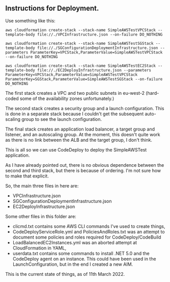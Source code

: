## Instructions for Deployment. ##

Use something like this:

    aws cloudformation create-stack --stack-name SimpleAWSTestVPCStack --template-body file://./VPCInfrastructure.json --on-failure DO_NOTHING

    aws cloudformation create-stack --stack-name SimpleAWSTestSGStack --template-body file://./SGConfigurationDeploymentInfrastructure.json --parameters ParameterKey=VPCStack,ParameterValue=SimpleAWSTestVPCStack --on-failure DO_NOTHING

    aws cloudformation create-stack --stack-name SimpleAWSTestEC2Stack --template-body file://./EC2DeployInfrastructure.json --parameters ParameterKey=VPCStack,ParameterValue=SimpleAWSTestVPCStack ParameterKey=SGStack,ParameterValue=SimpleAWSTestSGStack --on-failure DO_NOTHING

The first stack creates a VPC and two public subnets in eu-west-2 (hard-coded some of the availability zones unfortunately.)

The second stack creates a security group and a launch configuration.  This is done in
a separate stack because I couldn't get the subsequent auto-scaling group to see the
launch configuration.

The final stack creates an application load balancer, a target group and listener, and an
autoscaling group.  At the moment, this doesn't quite work as there is no link between
the ALB and the target group, I don't think.

This is all so we can use CodeDeploy to deploy the SimpleAWSTest application.

As I have already pointed out, there is no obvious dependence between the second and
third stack, but there is because of ordering.  I'm not sure how to make that explicit.

So, the main three files in here are:

  - VPCInfrastructure.json
  - SGConfigurationDeploymentInfrastructure.json
  - EC2DeployInfrastructure.json

Some other files in this folder are:

  - clicmd.txt contains some AWS CLI commands I've used to create things,
  - CodeDeployServiceRole.yml and PoliciesAndRoles.txt was an attempt to document some policies and roles required for CodeDeploy/CodeBuild
  - LoadBalancedEC2Instances.yml was an aborted attempt at CloudFormation in YAML,
  - userdata.txt contains some commands to install .NET 5.0 and the CodeDeploy agent on an instance.  This could have been used in the LaunchConfiguration, but in the end I created a new AIM.

This is the current state of things, as of 11th March 2022.

